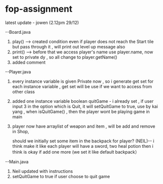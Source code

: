 # fop-assignment

latest update - jowen (2.12pm 29/12)

--Board.java

   1. play() --> created condition even if player does not reach the Start tile but pass through it , will print out level up message also
   2. print() --> before that we access player's name use player.name, now set to private dy , so all change to player.getName()
   3. added comment

--Player.java

   1. every instance variable is given Private now , so i generate get set for each instance variable , get set will be use if we want to access from other class
   2. added one instance variable boolean quitGame - i already set , if user input 3 in the option which is Quit, it will setQuitGame to true, 
                                                     use by kai yang , when isQuitGame() , then the player wont be playing game in main
   3. player now have arraylist of weapon and item , will be add and remove in Shop, 
      
      should we initially set some item in the backpack for player?
      (NEIL)-- i think make it like each player will have a sword, two heal potion then i think is okay if add one more (we set it like default backpack） 
  
--Main.java

   1. Neil updated with instructions
   2. setQuitGame to true if user choose to quit game
   

    
